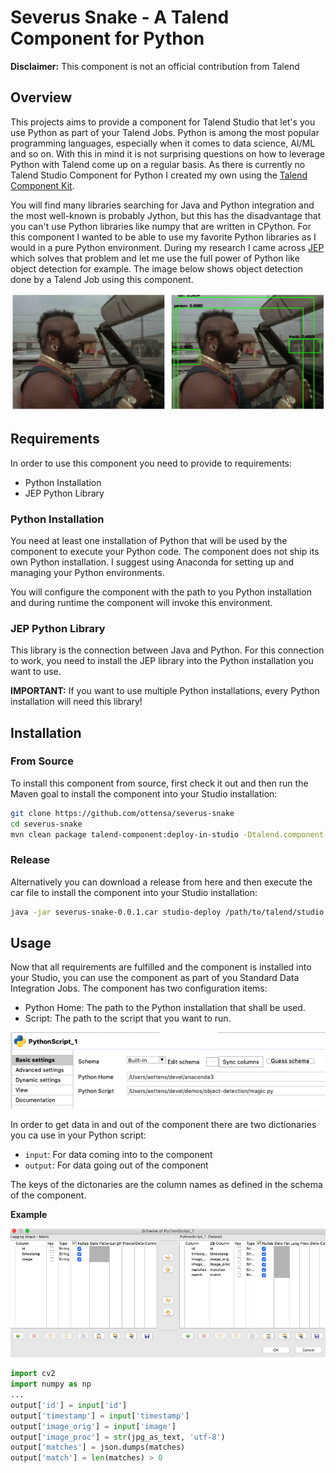 # Severus Snake - A Talend Component for Python
**Disclaimer:** This component is not an official contribution from Talend

## Overview
This projects aims to provide a component for Talend Studio that let's you use Python as part of your Talend Jobs.
Python is among the most popular programming languages, especially when it comes to data science, AI/ML and so on.
With this in mind it is not surprising questions on how to leverage Python with Talend come up on a regular basis.
As there is currently no Talend Studio Component for Python I created my own using the [Talend Component Kit](https://talend.github.io/component-runtime/).

You will find many libraries searching for Java and Python integration and the most well-known is probably Jython, but this has the disadvantage that you can't use Python libraries like numpy that are written in CPython. For this component I wanted to be able to use my favorite Python libraries as I would in a pure Python environment. During my research I came across [JEP](https://github.com/ninia/jep) which solves that problem and let me use the full power of Python like object detection for example. The image below shows object detection done by a Talend Job using this component.

![](./doc/img/detection.png)

## Requirements
In order to use this component you need to provide to requirements:

* Python Installation
* JEP Python Library

### Python Installation
You need at least one installation of Python that will be used by the component to execute your Python code. The component does not ship its own Python installation. I suggest using Anaconda for setting up and managing your Python environments.

You will configure the component with the path to you Python installation and during runtime the component will invoke this environment.

### JEP Python Library

This library is the connection between Java and Python. For this connection to work, you need to install the JEP library into the Python installation you want to use.

**IMPORTANT:** If you want to use multiple Python installations, every Python installation will need this library!

## Installation
### From Source
To install this component from source, first check it out and then run the Maven goal to install the component into your Studio installation:

```bash
git clone https://github.com/ottensa/severus-snake
cd severus-snake
mvn clean package talend-component:deploy-in-studio -Dtalend.component.studioHome="/path/to/talend/studio"
```

### Release
Alternatively you can download a release from here and then execute the car file to install the component into your Studio installation:

```bash
java -jar severus-snake-0.0.1.car studio-deploy /path/to/talend/studio
```

## Usage

Now that all requirements are fulfilled and the component is installed into your Studio, you can use the component as part of you Standard Data Integration Jobs. The component has two configuration items:

* Python Home: The path to the Python installation that shall be used.
* Script: The path to the script that you want to run.

![](./doc/img/config.png)

In order to get data in and out of the component there are two dictionaries you ca use in your Python script:

* ```input```: For data coming into to the component
* ```output```: For data going out of the component 

The keys of the dictonaries are the column names as defined in the schema of the component.

**Example**

![](./doc/img/schema.png)

```python
import cv2
import numpy as np
...
output['id'] = input['id']
output['timestamp'] = input['timestamp']
output['image_orig'] = input['image']
output['image_proc'] = str(jpg_as_text, 'utf-8')
output['matches'] = json.dumps(matches)
output['match'] = len(matches) > 0
```

